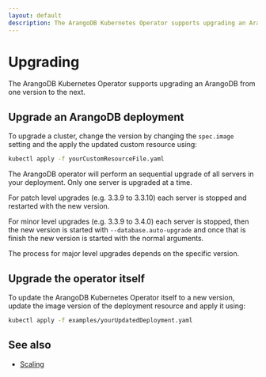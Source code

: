 ```yaml
---
layout: default
description: The ArangoDB Kubernetes Operator supports upgrading an ArangoDB fromone version to the next
---
```


# Upgrading

The ArangoDB Kubernetes Operator supports upgrading an ArangoDB from
one version to the next.

## Upgrade an ArangoDB deployment

To upgrade a cluster, change the version by changing
the `spec.image` setting and the apply the updated
custom resource using:

```bash
kubectl apply -f yourCustomResourceFile.yaml
```

The ArangoDB operator will perform an sequential upgrade
of all servers in your deployment. Only one server is upgraded
at a time.

For patch level upgrades (e.g. 3.3.9 to 3.3.10) each server
is stopped and restarted with the new version.

For minor level upgrades (e.g. 3.3.9 to 3.4.0) each server
is stopped, then the new version is started with `--database.auto-upgrade`
and once that is finish the new version is started with the normal arguments.

The process for major level upgrades depends on the specific version.

## Upgrade the operator itself

To update the ArangoDB Kubernetes Operator itself to a new version,
update the image version of the deployment resource
and apply it using:

```bash
kubectl apply -f examples/yourUpdatedDeployment.yaml
```

## See also

- [Scaling](deployment-kubernetes-scaling.html)